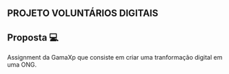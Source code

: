 ## PROJETO VOLUNTÁRIOS DIGITAIS

## Proposta 💻
Assignment da GamaXp que consiste em criar uma tranformação digital em uma ONG.
